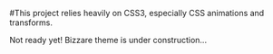 #This project relies heavily on CSS3, especially CSS animations and transforms.

Not ready yet! Bizzare theme is under construction...